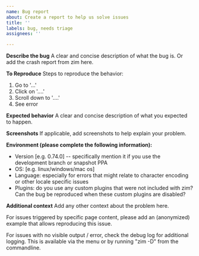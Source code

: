 ```yaml
---
name: Bug report
about: Create a report to help us solve issues
title: ''
labels: bug, needs triage
assignees: ''

---
```


**Describe the bug**
A clear and concise description of what the bug is. 
Or add the crash report from zim here.

**To Reproduce**
Steps to reproduce the behavior:
1. Go to '...'
2. Click on '....'
3. Scroll down to '....'
4. See error

**Expected behavior**
A clear and concise description of what you expected to happen.

**Screenshots**
If applicable, add screenshots to help explain your problem.

**Environment (please complete the following information):**
 - Version [e.g. 0.74.0] -- specifically mention it if you use the development branch or snapshot PPA
 - OS: [e.g. linux/windows/mac os]
 - Language: especially for errors that might relate to character encoding or other locale specific issues
 - Plugins: do you use any custom plugins that were not included with zim? Can the bug be reproduced when these custom plugins are disabled?

**Additional context**
Add any other context about the problem here.

For issues triggered by specific page content, please add an (anonymized) example that allows reproducing this issue.

For issues with no visible output / error, check the debug log for additional logging. This is available via the menu or by running "zim -D" from the commandline.
